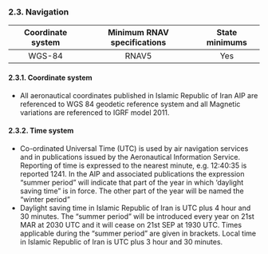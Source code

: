 ### 	2.3. Navigation

| Coordinate system | Minimum RNAV specifications | State minimums |
| :---------------: | :-------------------------: | :------------: |
|      WGS-84       |            RNAV5            |      Yes       |

#### 2.3.1. Coordinate system

- All aeronautical coordinates published in Islamic Republic of Iran AIP are referenced to WGS 84 geodetic reference system and all Magnetic variations are referenced to IGRF model 2011.

#### 2.3.2. Time system

- Co-ordinated Universal Time (UTC) is used by air navigation services and in publications issued by the Aeronautical Information Service. Reporting of time is expressed to the nearest minute, e.g. 12:40:35 is reported 1241. In the AIP and associated publications the expression “summer period” will indicate that part of the year in which ‘daylight saving time” is in force. The other part of the year will be named the “winter period”
- Daylight saving time in Islamic Republic of Iran is UTC plus 4 hour and 30 minutes. The “summer period” will be introduced every year on 21st MAR at 2030 UTC and it will cease on 21st SEP at 1930 UTC. Times applicable during the “summer period” are given in brackets. Local time in Islamic Republic of Iran is UTC plus 3 hour and 30 minutes.